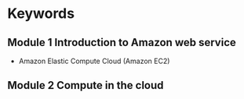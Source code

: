 # Keywords

## Module 1 Introduction to Amazon web service

- Amazon Elastic Compute Cloud (Amazon EC2)

## Module 2 Compute in the cloud
